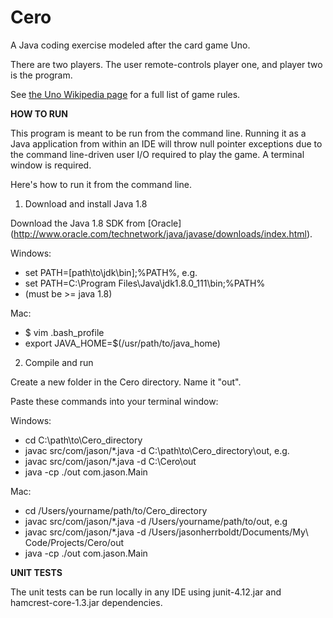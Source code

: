 # Cero

A Java coding exercise modeled after the card game Uno.

There are two players. The user remote-controls player one, and player two is the program. 

See [the Uno Wikipedia page](https://en.wikipedia.org/wiki/Uno_(card_game)) for a full list of game rules.

__HOW TO RUN__

This program is meant to be run from the command line. Running it as a Java application from within an IDE will throw null pointer exceptions due to the command line-driven user I/O required to play the game. A terminal window is required.

Here's how to run it from the command line.

1. Download and install Java 1.8

 Download the Java 1.8 SDK from [Oracle] (http://www.oracle.com/technetwork/java/javase/downloads/index.html).

 Windows:
  * set PATH=[path\to\jdk\bin];%PATH%, e.g.
  * set PATH=C:\Program Files\Java\jdk1.8.0_111\bin;%PATH% 
  * (must be >= java 1.8)

 Mac:
  * $ vim .bash_profile
  * export JAVA_HOME=$(/usr/path/to/java_home)

2. Compile and run

 Create a new folder in the Cero directory. Name it "out". 

 Paste these commands into your terminal window:

 Windows:
  * cd C:\path\to\Cero_directory
  * javac src/com/jason/*.java -d C:\path\to\Cero_directory\out, e.g.
  * javac src/com/jason/*.java -d C:\Cero\out
  * java -cp ./out com.jason.Main

 Mac:
  * cd /Users/yourname/path/to/Cero_directory
  * javac src/com/jason/*.java -d /Users/yourname/path/to/out, e.g
  * javac src/com/jason/*.java -d /Users/jasonherrboldt/Documents/My\ Code/Projects/Cero/out
  * java -cp ./out com.jason.Main

__UNIT TESTS__

The unit tests can be run locally in any IDE using junit-4.12.jar and hamcrest-core-1.3.jar dependencies. 
